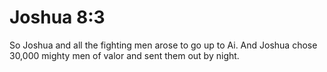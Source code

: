 # Joshua 8:3

So Joshua and all the fighting men arose to go up to Ai. And Joshua chose 30,000 mighty men of valor and sent them out by night.
